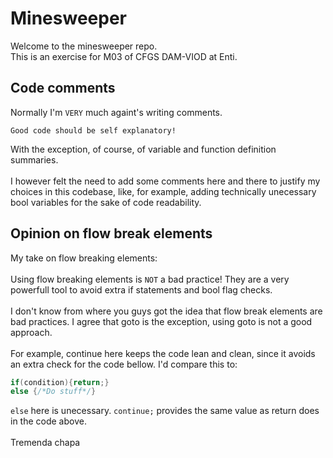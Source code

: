 # Minesweeper

Welcome to the minesweeper repo.<br>
This is an exercise for M03 of CFGS DAM-VIOD at Enti.

## Code comments

Normally I'm `VERY` much againt's writing comments.

```
Good code should be self explanatory!
```

With the exception, of course, of variable and function definition summaries.
<br>
<br>
I however felt the need to add some comments here and there to justify my choices in this codebase, like, for example, adding technically unecessary bool variables for the sake of code readability.

## Opinion on flow break elements

My take on flow breaking elements: <br>
<br>
Using flow breaking elements is `NOT` a bad practice! They are a very powerfull tool to avoid extra if statements and bool flag checks.<br>
<br>
I don't know from where you guys got the idea that flow break elements are bad practices. I agree that goto is the exception, using goto is not a good approach.<br>
<br>
For example, continue here keeps the code lean and clean, since it avoids an extra check for the code bellow. I'd compare this to:

```c++
if(condition){return;}
else {/*Do stuff*/}
```

`else` here is unecessary. `continue;` provides the same value as return does in the code above.
<br>
<br>
Tremenda chapa<br>
